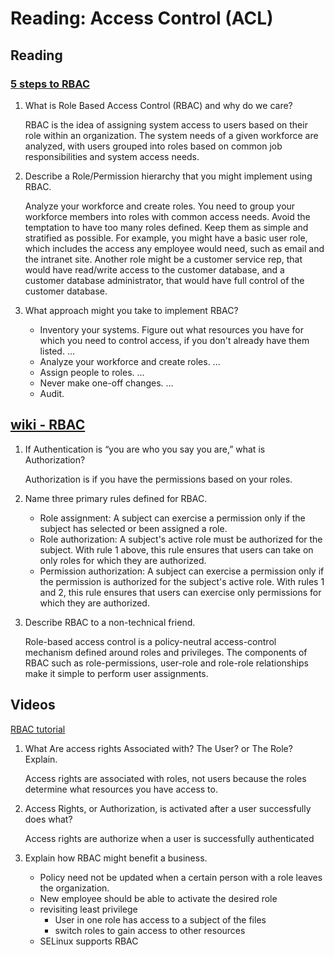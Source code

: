 # Reading: Access Control (ACL)

## Reading

### [5 steps to RBAC](https://www.csoonline.com/article/3060780/security/5-steps-to-simple-role-based-access-control.html)

1. What is Role Based Access Control (RBAC) and why do we care?

   RBAC is the idea of assigning system access to users based on their role within an organization. The system needs of a given workforce are analyzed, with users grouped into roles based on common job responsibilities and system access needs.

2. Describe a Role/Permission hierarchy that you might implement using RBAC.

   Analyze your workforce and create roles. You need to group your workforce members into roles with common access needs. Avoid the temptation to have too many roles defined. Keep them as simple and stratified as possible. For example, you might have a basic user role, which includes the access any employee would need, such as email and the intranet site. Another role might be a customer service rep, that would have read/write access to the customer database, and a customer database administrator, that would have full control of the customer database.

3. What approach might you take to implement RBAC?
   - Inventory your systems. Figure out what resources you have for which you need to control access, if you don't already have them listed. ...
   - Analyze your workforce and create roles. ...
   - Assign people to roles. ...
   - Never make one-off changes. ...
   - Audit.

## [wiki - RBAC](https://en.wikipedia.org/wiki/Role-based_access_control)

1. If Authentication is “you are who you say you are,” what is Authorization?

   Authorization is if you have the permissions based on your roles.

2. Name three primary rules defined for RBAC.

   - Role assignment: A subject can exercise a permission only if the subject has selected or been assigned a role.
   - Role authorization: A subject's active role must be authorized for the subject. With rule 1 above, this rule ensures that users can take on only roles for which they are authorized.
   - Permission authorization: A subject can exercise a permission only if the permission is authorized for the subject's active role. With rules 1 and 2, this rule ensures that users can exercise only permissions for which they are authorized.

3. Describe RBAC to a non-technical friend.

   Role-based access control is a policy-neutral access-control mechanism defined around roles and privileges. The components of RBAC such as role-permissions, user-role and role-role relationships make it simple to perform user assignments.

## Videos

[RBAC tutorial](https://www.youtube.com/watch?v=C4NP8Eon3cA)

1. What Are access rights Associated with? The User? or The Role? Explain.

   Access rights are associated with roles, not users because the roles determine what resources you have access to.

2. Access Rights, or Authorization, is activated after a user successfully does what?

   Access rights are authorize when a user is successfully authenticated

3. Explain how RBAC might benefit a business.

   - Policy need not be updated when a certain person with a role leaves the organization.
   - New employee should be able to activate the desired role
   - revisiting least privilege
     - User in one role has access to a subject of the files
     - switch roles to gain access to other resources
   - SELinux supports RBAC
